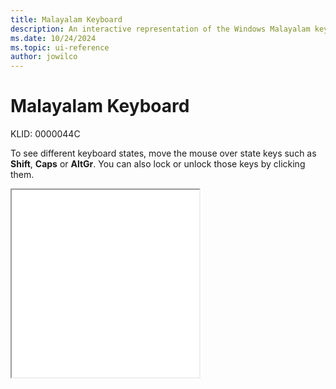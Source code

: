 ```yaml
---
title: Malayalam Keyboard
description: An interactive representation of the Windows Malayalam keyboard. To see different keyboard states, click or move the mouse over the state keys.
ms.date: 10/24/2024
ms.topic: ui-reference
author: jowilco
---
```


# Malayalam Keyboard

KLID: 0000044C

To see different keyboard states, move the mouse over state keys such as **Shift**, **Caps** or **AltGr**. You can also lock or unlock those keys by clicking them.

<iframe src="kbdinmal.html" height="300"></iframe>
